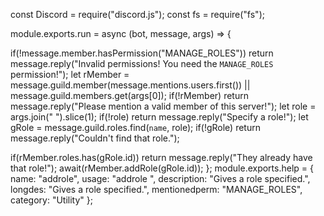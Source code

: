 const Discord = require("discord.js");
const fs = require("fs");

module.exports.run = async (bot, message, args) => {

  if(!message.member.hasPermission("MANAGE_ROLES")) return message.reply("Invalid permissions! You need the `MANAGE_ROLES` permission!");
  let rMember = message.guild.member(message.mentions.users.first()) || message.guild.members.get(args[0]);  if(!rMember) return message.reply("Please mention a valid member of this server!");
  let role = args.join(" ").slice(1);
  if(!role) return message.reply("Specify a role!");
  let gRole = message.guild.roles.find(`name`, role);
  if(!gRole) return message.reply("Couldn't find that role.");

  if(rMember.roles.has(gRole.id)) return message.reply("They already have that role!");
  await(rMember.addRole(gRole.id));
};
module.exports.help = {
	name: "addrole",
	usage: "addrole <usr> <role>",
	description: "Gives a role specified.",
	longdes: "Gives a role specified.",
	mentionedperm: "MANAGE_ROLES",
	category: "Utility"
};
